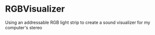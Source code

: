 # RGBVisualizer
Using an addressable RGB light strip to create a sound visualizer for my computer's stereo
